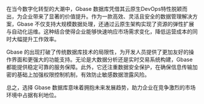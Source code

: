 在当今数字化转型的大潮中，Gbase 数据库凭借其云原生DevOps特性脱颖而出，为企业带来了显著的价值提升。作为一款高效、灵活且安全的数据管理解决方案，Gbase 不仅支持大规模数据处理，还通过云原生架构实现了资源的弹性扩展与自动化运维。这种结合使得企业能够快速响应市场需求变化，降低运营成本的同时大幅提升工作效率。

Gbase 的出现打破了传统数据库技术的局限性，为开发人员提供了更加友好的操作界面和更强大的功能支持。无论是大数据分析还是实时交易系统构建，Gbase 都能提供稳定可靠的服务保障。此外，它还注重数据安全保护，在确保信息传输加密的基础上加强权限控制机制，有效防止敏感数据泄露风险。

总之，选择 Gbase 数据库意味着拥抱未来发展趋势，助力企业在竞争激烈的市场环境中占据有利地位。